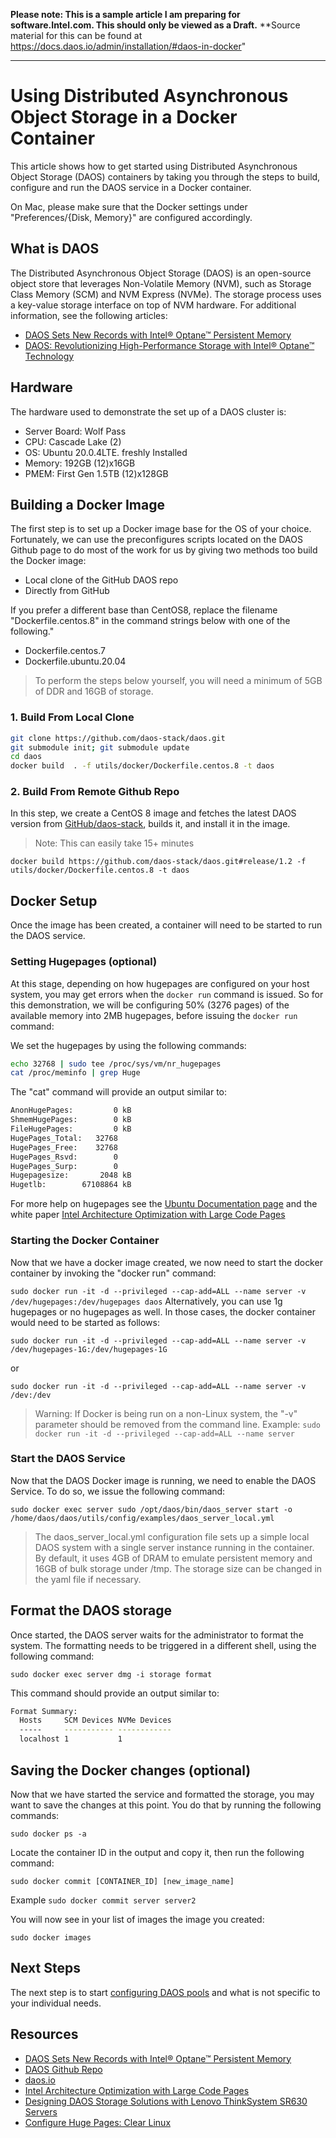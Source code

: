 **Please note: This is a sample article I am preparing for software.Intel.com. This should only be viewed as a Draft.**
**Source material for this can be found at https://docs.daos.io/admin/installation/#daos-in-docker"
***

# Using Distributed Asynchronous Object Storage in a Docker Container

This article shows how to get started using Distributed Asynchronous Object Storage (DAOS) containers by taking you through the steps to build, configure and run the DAOS service in a Docker container. 

On Mac, please make sure that the Docker settings under "Preferences/{Disk, Memory}" are configured accordingly.

## What is DAOS
The Distributed Asynchronous Object Storage (DAOS) is an open-source object store that leverages Non-Volatile Memory (NVM), such as Storage Class Memory (SCM) and NVM Express (NVMe). The storage process uses a key-value storage interface on top of NVM hardware. For additional information, see the following articles:
- [DAOS Sets New Records with Intel® Optane™ Persistent Memory](https://www.intel.com/content/www/us/en/developer/articles/technical/daos-sets-new-records-with-intel-optane-persistent-memory.html)
- [DAOS: Revolutionizing High-Performance Storage with Intel® Optane™ Technology](https://www.intel.com/content/dam/www/public/us/en/documents/solution-briefs/high-performance-storage-brief.pdf)

## Hardware 
The hardware used to demonstrate the set up of a DAOS cluster is: 
- Server Board: Wolf Pass
- CPU: Cascade Lake (2)
- OS: Ubuntu 20.0.4LTE. freshly Installed
- Memory: 192GB  (12)x16GB
- PMEM: First Gen 1.5TB (12)x128GB 

## Building a Docker Image
The first step is to set up a Docker image base for the OS of your choice. Fortunately, we can use the preconfigures scripts located on the DAOS Github page to do most of the work for us by giving two methods too build the Docker image:
- Local clone of the GitHub DAOS repo
- Directly from GitHub

If you prefer a different base than CentOS8, replace the filename "Dockerfile.centos.8" in the command strings below with one of the following."
- Dockerfile.centos.7
- Dockerfile.ubuntu.20.04

> To perform the steps below yourself, you will need a minimum of 5GB of DDR and 16GB of storage. 

### 1. Build From Local Clone

```bash
git clone https://github.com/daos-stack/daos.git 
git submodule init; git submodule update
cd daos
docker build  . -f utils/docker/Dockerfile.centos.8 -t daos
```

### 2. Build From Remote Github Repo
In this step, we create a CentOS 8 image and fetches the latest DAOS version from [GitHub/daos-stack](https://github.com/daos-stack/daos/tree/master/utils/docker), builds it, and install it in the image.

> Note: This can easily take 15+ minutes

`docker build https://github.com/daos-stack/daos.git#release/1.2 -f utils/docker/Dockerfile.centos.8 -t daos`

## Docker Setup
Once the image has been created, a container will need to be started to run the DAOS service. 

### Setting Hugepages (optional)
At this stage, depending on how hugepages are configured on your host system, you may get errors when the `docker run` command is issued. So for this demonstration, we will be configuring 50% (3276 pages) of the available memory into 2MB hugepages, before issuing the `docker run` command:

We set the hugepages by using the following commands:

```bash
echo 32768 | sudo tee /proc/sys/vm/nr_hugepages
cat /proc/meminfo | grep Huge
```

The "cat" command will provide an output similar to:

```bash
AnonHugePages:         0 kB
ShmemHugePages:        0 kB
FileHugePages:         0 kB
HugePages_Total:   32768
HugePages_Free:    32768
HugePages_Rsvd:        0
HugePages_Surp:        0
Hugepagesize:       2048 kB
Hugetlb:        67108864 kB
```

For more help on hugepages see the [Ubuntu Documentation page](https://help.ubuntu.com/community/KVM%20-%20Using%20Hugepages) and the white paper [Intel Architecture Optimization with Large Code Pages](https://www.intel.com/content/dam/develop/external/us/en/documents/runtimeperformanceoptimizationblueprint-largecodepages-q1update.pdf)

### Starting the Docker Container
Now that we have a docker image created, we now need to start the docker container by invoking the "docker run" command:

`sudo docker run -it -d --privileged --cap-add=ALL --name server -v /dev/hugepages:/dev/hugepages daos`
Alternatively, you can use 1g hugepages or no hugepages as well. In those cases, the docker container would need to be started as follows:

`sudo docker run -it -d --privileged --cap-add=ALL --name server -v /dev/hugepages-1G:/dev/hugepages-1G`

or

`sudo docker run -it -d --privileged --cap-add=ALL --name server -v /dev:/dev`

> Warning: If Docker is being run on a non-Linux system, the "-v" parameter should be removed from the command line. Example:
`sudo docker run -it -d --privileged --cap-add=ALL --name server`

### Start the DAOS Service
Now that the DAOS Docker image is running, we need to enable the DAOS Service. To do so, we issue the following command:

`sudo docker exec server sudo /opt/daos/bin/daos_server start -o /home/daos/daos/utils/config/examples/daos_server_local.yml`

> The daos_server_local.yml configuration file sets up a simple local DAOS system with a single server instance running in the container. By default, it uses 4GB of DRAM to emulate persistent memory and 16GB of bulk storage under /tmp. The storage size can be changed in the yaml file if necessary.

## Format the DAOS storage
Once started, the DAOS server waits for the administrator to format the system. The formatting needs to be triggered in a different shell, using the following command:

`sudo docker exec server dmg -i storage format`

This command should provide an output similar to:

```bash
Format Summary:
  Hosts     SCM Devices NVMe Devices
  -----     ----------- ------------
  localhost 1           1
```

## Saving the Docker changes (optional)
Now that we have started the service and formatted the storage, you may want to save the changes at this point. You do that by running the following commands:

`sudo docker ps -a`

Locate the container ID in the output and copy it, then run the following command:

`sudo docker commit [CONTAINER_ID] [new_image_name]`

Example `sudo docker commit server server2`

You will now see in your list of images the image you created:

`sudo docker images`

## Next Steps 
The next step is to start [configuring DAOS pools](https://docs.daos.io/admin/pool_operations/) and what is not specific to your individual needs.

## Resources
- [DAOS Sets New Records with Intel® Optane™ Persistent Memory](https://www.intel.com/content/www/us/en/developer/articles/technical/daos-sets-new-records-with-intel-optane-persistent-memory.html)
- [DAOS Github Repo](https://github.com/daos-stack/daos)
- [daos.io](https://docs.daos.io/)
- [Intel Architecture Optimization with Large Code Pages](https://www.intel.com/content/dam/develop/external/us/en/documents/runtimeperformanceoptimizationblueprint-largecodepages-q1update.pdf)
- [Designing DAOS Storage Solutions with Lenovo ThinkSystem SR630 Servers](https://lenovopress.com/lp1398-designing-daos-storage-solutions-with-sr630)
- [Configure Huge Pages: Clear Linux](https://docs.01.org/clearlinux/latest/guides/maintenance/configure-hugepages.html)
